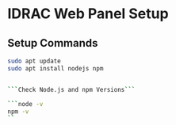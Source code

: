 # IDRAC Web Panel Setup

## Setup Commands

```bash
sudo apt update
sudo apt install nodejs npm


```Check Node.js and npm Versions```

```node -v
npm -v
``
